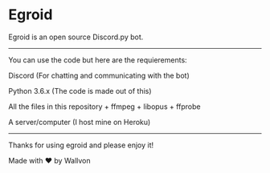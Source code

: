# Egroid

Egroid is an open source Discord.py bot.

------------------------------------------------------------------------------------------------------------------------------------------

You can use the code but here are the requierements:

Discord (For chatting and communicating with the bot)

Python 3.6.x (The code is made out of this)

All the files in this repository + ffmpeg + libopus + ffprobe

A server/computer (I host mine on Heroku)

-------------------------------------------------------------------------------------------------------------------------------------------

Thanks for using egroid and please enjoy it!

Made with ❤️ by Wallvon

